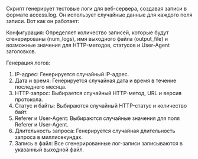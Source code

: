 
Скрипт генерирует тестовые логи для веб-сервера, создавая записи в формате access.log. Он использует случайные данные для каждого поля записи. Вот как он работает:

Конфигурация: Определяет количество записей, которые будут сгенерированы (num_logs), имя выходного файла (output_file) и возможные значения для HTTP-методов, статусов и User-Agent заголовков.

Генерация логов:

1. IP-адрес: Генерируется случайный IP-адрес.
2. Дата и время: Генерируется случайная дата и время в течение последнего месяца.
3. HTTP-запрос: Выбирается случайный HTTP-метод, URL и версия протокола.
4. Статус и байты: Выбираются случайный HTTP-статус и количество байт.
5. Referer и User-Agent: Выбираются случайные значения для поля Referer и User-Agent.
6. Длительность запроса: Генерируется случайная длительность запроса в миллисекундах.
7. Запись в файл: Все сгенерированные лог-записи записываются в указанный выходной файл.